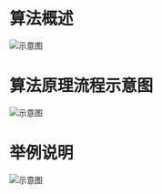 # 算法概述

![示意图](http://upload-images.jianshu.io/upload_images/944365-4d0553d96c30f5c6.png?imageMogr2/auto-orient/strip%7CimageView2/2/w/1240)

# 算法原理流程示意图

![示意图](http://upload-images.jianshu.io/upload_images/944365-f3e711d3517e0046.png?imageMogr2/auto-orient/strip%7CimageView2/2/w/1240)

# 举例说明

![示意图](http://upload-images.jianshu.io/upload_images/944365-ed64bb93fc88b71d.png?imageMogr2/auto-orient/strip%7CimageView2/2/w/1240)